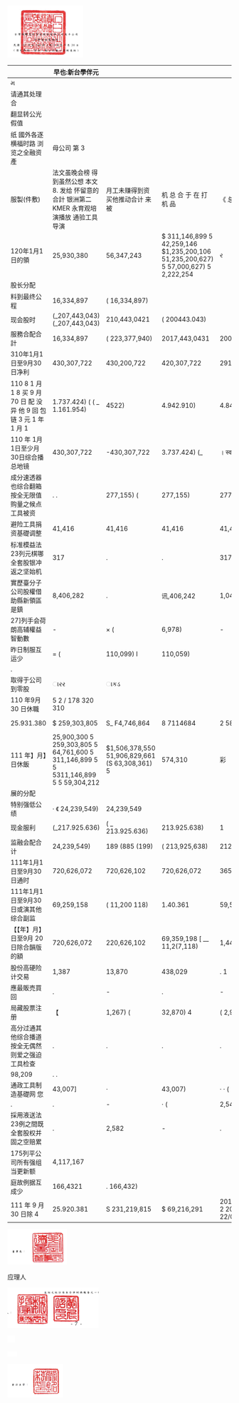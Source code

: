 

![0_image_0.png](0_image_0.png)

|                                                                      | 早也:新台學伴元                                                                              |                                                |                                                                                     |                                   |                  |                          |                |                |                        |             |                |                 |           |    |
|----------------------------------------------------------------------|----------------------------------------------------------------------------------------------|------------------------------------------------|-------------------------------------------------------------------------------------|-----------------------------------|------------------|--------------------------|----------------|----------------|------------------------|-------------|----------------|-----------------|-----------|----|
| મ                                                                    |                                                                                              |                                                |                                                                                     |                                   |                  |                          |                |                |                        |             |                |                 |           |    |
| 请通其处理合                                                         |                                                                                              |                                                |                                                                                     |                                   |                  |                          |                |                |                        |             |                |                 |           |    |
| 翻显转公光假值                                                       |                                                                                              |                                                |                                                                                     |                                   |                  |                          |                |                |                        |             |                |                 |           |    |
| 纸 國外各逐横福时路 浏览之全融资產                                   | 母公司 第 3                                                                                  |                                                |                                                                                     |                                   |                  |                          |                |                |                        |             |                |                 |           |    |
| 服製(件敷)                                                           | 法文虽晚会榜 得到虽然公想 本文 8. 发给 怀留意的合計 银洲第二KMER 永育观培演播放 通验工具导演 | 月工未赚得到资 买他推动合计 来 被              | 机 总 合 于 在 打 机 品                                                             | 《 总 合 》                       |                  |                          |                |                |                        |             |                |                 |           |    |
| 120年1月1日的領                                                      | 25,930,380                                                                                   | 56,347,243                                     | $ 311,146,899 5 42,259,146 $1,235,200,106 51,235,200,627) 5 57,000,627) 5 2,222,254 | ર                                 | (S 54,679,873)   | $1,849,657,256           | 964.743        | $1,850,621,994 |                        |             |                |                 |           |    |
| 股长分配                                                             |                                                                                              |                                                |                                                                                     |                                   |                  |                          |                |                |                        |             |                |                 |           |    |
| 料到最终公程                                                         | 16,334,897                                                                                   | ( 16,334,897)                                  |                                                                                     |                                   |                  |                          |                |                |                        |             |                |                 |           |    |
| 现会股时                                                             | (_207,443,043) (_207,443,043)                                                                | 210,443,0421                                   | ( 200443.043)                                                                       |                                   |                  |                          |                |                |                        |             |                |                 |           |    |
| 服務合配合計                                                         | 16,334,897                                                                                   | ( 223,377,940)                                 | 2017,443,0431                                                                       | 200,443,0431                      | 300 AVERTIE      |                          |                |                |                        |             |                |                 |           |    |
| 310年1月1日至9月30日净利                                             | 430,307,722                                                                                  | 430,200,722                                    | 420,307,722                                                                         | 291,897                           | 430.699.619      |                          |                |                |                        |             |                |                 |           |    |
| 110 8 1 月 1 8 买 9 月 70 日 配 没 异 他 9 回 包 链 3 元 1 年 1 月 1 | 1.737.424) ( ( _ 1.161.954)                                                                  | 4522)                                          | 4.942.910)                                                                          | 4.842.2101                        | ness             | ( 4,941,852)             |                |                |                        |             |                |                 |           |    |
| 110 年 1月1日至少月 30日综合播总地镜                                 | 430,307,722                                                                                  | -430,307,722                                   | 3.737.424) (_                                                                       | । स्वक्तः                            | 4523)            | 4.942.910)               | 425,364,812    | 392.955        | 425,257,767            |             |                |                 |           |    |
| 成分速透器也综合翻箱按全无限值购量之候点工具被资                     | . .                                                                                          | 277,155) (                                     | 277,155)                                                                            | 277,155                           | .                | 277,155                  |                |                |                        |             |                |                 |           |    |
| 避险工具捐资基礎调整                                                 | 41,416                                                                                       | 41,416                                         | 41,416                                                                              | 41,416                            |                  |                          |                |                |                        |             |                |                 |           |    |
| 标准模益法23列元棋哪全套股银冲返之坚始机                             | 317                                                                                          | .                                              | .                                                                                   | 317                               | 317              |                          |                |                |                        |             |                |                 |           |    |
| 實歷臺分子公司股權借助縣新領區是鎮                                   | 8,406,282                                                                                    | .                                              | 讯,406,242                                                                          | 1,045,516                         | אול, 1451, 1     |                          |                |                |                        |             |                |                 |           |    |
| 27]列手会荷朗高辅權益智動數                                          | -                                                                                            | × (                                            | 6,978)                                                                              | -                                 | -                | .                        | - 【           | 6,978)         | 6,978                  |             |                |                 |           |    |
| 昨日制服互运少                                                       | = (                                                                                          | 110,099) I                                     | 110,059)                                                                            |                                   |                  |                          |                |                |                        |             |                |                 |           |    |
| .                                                                    |                                                                                              |                                                |                                                                                     |                                   |                  |                          |                |                |                        |             |                |                 |           |    |
| 取得于公司到零股                                                     | ારર                                                                                           | ાકડ                                             |                                                                                     |                                   |                  |                          |                |                |                        |             |                |                 |           |    |
| 110 年9月 30 日休職                                                  | 5 2 / 178 320 310                                                                            |                                                |                                                                                     |                                   |                  |                          |                |                |                        |             |                |                 |           |    |
| 25.931.380                                                           | $ 259,303,805                                                                                | S_ F4,746,864                                  | 8 7114684                                                                           | 2 58.94103                        | 21,41,532,63     | 5181122346               | (S_(1)239.051) | 5 1,437,945    | (2                     | 3.105)      | ($ 59,304,212) | $ 2,076,020,062 | 2.200.245 |    |
| 111 年】月】日休飯                                                   | 25,900,300 5 259,303,805 5 64,761,600 5 311,146,899 5 5 5311,146,899 5 5 59,304,212          | $1,506,378,550 51,906,829,661 (S 63,308,361) 5 | 574,310                                                                             | 彩                                | · 120,536 · 8    | · [8 62,618,515] 5       | -              | 5 2,446,652    | $ 2,170,733,205        |             |                |                 |           |    |
| 展的分配                                                             |                                                                                              |                                                |                                                                                     |                                   |                  |                          |                |                |                        |             |                |                 |           |    |
| 特别强低公绩                                                         | · 《 24,239,549)                                                                             | 24,239,549                                     |                                                                                     |                                   |                  |                          |                |                |                        |             |                |                 |           |    |
| 现金服利                                                             | (_217.925.636)                                                                               | ( _ 213.925.636)                               | 213.925.638)                                                                        | 1                                 | (__ 212,925,636) |                          |                |                |                        |             |                |                 |           |    |
| 监融会配合计                                                         | 24,239,549)                                                                                  | 189 (885 (199)                                 | ( 213,925,638)                                                                      | 212,925,634)                      | 1                | ( 213,925,638)           |                |                |                        |             |                |                 |           |    |
| 111年1月1日至9月30日通时                                             | 720,626,072                                                                                  | 720,626,102                                    | 720,626,072                                                                         | 365,561                           | 721,022,033      |                          |                |                |                        |             |                |                 |           |    |
| 111年1月1日至9月30日或演其他综合副监                                 | 69,259,158                                                                                   | ( 11,200 118)                                  | 1.40.361                                                                            | 59,595,441                        | 59,595,441       | (ucc'ory                 | 58,917,121     |                |                        |             |                |                 |           |    |
| 【【年】月】日至9月 20日除合韻版的額                                 | 720,626,072                                                                                  | 220,626,102                                    | 69,359,198 [ __ 11,2(7,118)                                                         | 1,443,361                         | 59.595.441       | 515,122,187              | 287,352)       | 279.934.154    |                        |             |                |                 |           |    |
| 股份高硬险计交易                                                     | 1,387                                                                                        | 13,870                                         | 438,029                                                                             | . 1                               | 265,177)         | 265,177)                 | 186,722        | '              | 186,722                |             |                |                 |           |    |
| 應最販売買回                                                         | .                                                                                            | -                                              | .                                                                                   | -                                 | · (              | 871,566) {               | 871,566]       | . . .          | 871,566)               |             |                |                 |           |    |
| 局藏股票注册                                                         | 【                                                                                           | 1,267) (                                       | 32,870) 4                                                                           | ( 2,999 )                         | .                | · · (                    | 1 (Dic PIO) 1  | 554,707        | '                      | .           | .              | 171,566         | -         | .  |
| 高分过通其他综合播道按全无偶然则爱之强迫工具检查                     | .                                                                                            | .                                              | .                                                                                   | .                                 | 98,209           | 98,209}                  | .              | > 1            | 56,200)                | -           | .              | .               |           |    |
| 98,209                                                               | . .                                                                                          |                                                |                                                                                     |                                   |                  |                          |                |                |                        |             |                |                 |           |    |
| 通政工具制造基礎网 您                                                | 43,007]                                                                                      | ·                                              | 43,007)                                                                             | · · (                             | 43,027)          | · (                      | 43,007)        |                |                        |             |                |                 |           |    |
| .                                                                    | .                                                                                            | -                                              | · (                                                                                 | 2,542                             | .                | 2,582                    |                |                |                        |             |                |                 |           |    |
| 採用液送法23例之間既全套股权并固之空赔累                             | .                                                                                            | 2,582                                          | -                                                                                   | .                                 | 4.117,167        | 12,348,992               | 16,466,159     |                |                        |             |                |                 |           |    |
| 175列平公司所有强组当更新额                                          | 4,117,167                                                                                    |                                                |                                                                                     |                                   |                  |                          |                |                |                        |             |                |                 |           |    |
| 庭故例据互成少                                                       | 166,4321                                                                                     | . 166,432)                                     |                                                                                     |                                   |                  |                          |                |                |                        |             |                |                 |           |    |
| 111 年 9 月 30 日除 4                                                | 25.920.381                                                                                   | S 231,219,815                                  | $ 69,216,291                                                                        | 2011/10000 2 2017 2017 22/04/2010 | 22412.22222      | 2 6165.632 15 10.231.01Z | 5 1520.80      | (S.            | 265.177) (S_2.419.417) | 52539924334 | 5 -- 14241853  | $2.252.316.153  |           |    |

![0_image_2.png](0_image_2.png)

应理人

![0_image_1.png](0_image_1.png)

![0_image_4.png](0_image_4.png)

![0_image_5.png](0_image_5.png)

![0_image_3.png](0_image_3.png)

